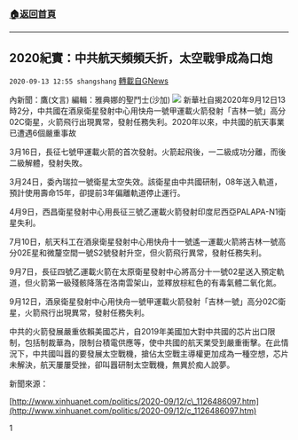 ###  [:house:返回首頁](https://github.com/ourhimalayas/txt)
---

## 2020紀實：中共航天頻頻夭折，太空戰爭成為口炮
`2020-09-13 12:55 shangshang` [轉載自GNews](https://gnews.org/zh-hant/352742/)

內新聞：鷹(文言) 編輯：雅典娜的聖鬥士(沙加)
![](https://s3.amazonaws.com/gnews-media-offload/wp-content/uploads/2020/09/13124640/8ABA0D3F-B123-40B9-97F3-F0D68DF41118.jpeg)
新華社自揭2020年9月12日13時2分，中共國在酒泉衛星發射中心用快舟一號甲運載火箭發射「吉林一號」高分02C衛星，火箭飛行出現異常，發射任務失利。2020年以來，中共國的航天事業已遭遇6個嚴重事故

3月16日，長征七號甲運載火箭的首次發射。火箭起飛後，一二級成功分離，而後二級解體，發射失敗。

3月24日，委內瑞拉一號衛星太空失效。該衛星由中共國研制，08年送入軌道，預計使用壽命15年，卻提前3年偏離軌道停止運行。

4月9日，西昌衛星發射中心用長征三號乙運載火箭發射印度尼西亞PALAPA-N1衛星失利。

7月10日，航天科工在酒泉衛星發射中心用快舟十一號遙一運載火箭將吉林一號高分02E星和微釐空間一號S2號發射升空，但火箭飛行異常，發射任務失利。

9月7日，長征四號乙運載火箭在太原衛星發射中心將高分十一號02星送入預定軌道，但火箭第一級殘骸降落在洛南雲架山，並釋放棕紅色的有毒氣體二氧化氮。

9月12日，酒泉衛星發射中心用快舟一號甲運載火箭發射「吉林一號」高分02C衛星，火箭飛行出現異常，發射任務失利。

中共的火箭發展嚴重依賴美國芯片，自2019年美國加大對中共國的芯片出口限制，包括制裁華為，限制台積電供應等，使中共國的航天業受到嚴重衝擊。在此情況下，中共國叫囂的要發展太空戰機，搶佔太空戰主導權更加成為一種空想，芯片未解決，航天屢屢受挫，卻叫囂研制太空戰機，無異於痴人說夢。

新聞來源：

[http://www.xinhuanet.com/politics/2020-09/12/c\_1126486097.htm](http://www.xinhuanet.com/politics/2020-09/12/c_1126486097.htm)

1
